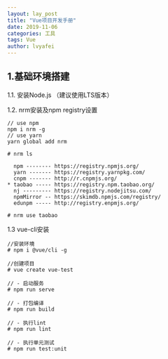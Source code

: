 ```yaml
---
layout: lay_post
title: "Vue项目开发手册"
date: 2019-11-06
categories: 工具
tags: Vue
author: lvyafei
---
```


## 1.基础环境搭建

1.1. 安装Node.js （建议使用LTS版本）

1.2. nrm安装及npm registry设置

```
// use npm
npm i nrm -g
// use yarn
yarn global add nrm
```

```
# nrm ls

  npm -------- https://registry.npmjs.org/
  yarn ------- https://registry.yarnpkg.com/
  cnpm ------- http://r.cnpmjs.org/
* taobao ----- https://registry.npm.taobao.org/
  nj --------- https://registry.nodejitsu.com/
  npmMirror -- https://skimdb.npmjs.com/registry/
  edunpm ----- http://registry.enpmjs.org/

# nrm use taobao
 ```

1.3 vue-cli安装

```
//安装环境
# npm i @vue/cli -g

//创建项目
# vue create vue-test

// - 启动服务
# npm run serve

// - 打包编译
# npm run build

// - 执行lint
# npm run lint

// - 执行单元测试
# npm run test:unit
```